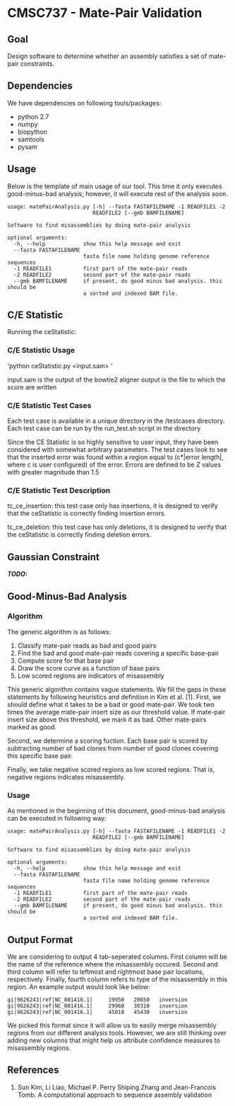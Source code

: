 # CMSC737 - Mate-Pair Validation #

## Goal ##
Design software to determine whether an assembly satisfies a set of mate-pair constraints.

## Dependencies ##
We have dependencies on following tools/packages:

* python 2.7
* numpy
* biopython
* samtools
* pysam

## Usage ##
Below is the template of main usage of our tool. This time it only executes good-minus-bad analysis; however, it will execute rest of the analysis soon.
```
usage: matePairAnalysis.py [-h] --fasta FASTAFILENAME -1 READFILE1 -2
                           READFILE2 [--gmb BAMFILENAME]

Software to find misassemblies by doing mate-pair analysis

optional arguments:
  -h, --help            show this help message and exit
  --fasta FASTAFILENAME
                        fasta file name holding genome reference sequences
  -1 READFILE1          first part of the mate-pair reads
  -2 READFILE2          second part of the mate-pair reads
  --gmb BAMFILENAME     if present, do good minus bad analysis. this should be
                        a sorted and indexed BAM file.
```

## C/E Statistic ##
Running the ceStatistic:

### C/E Statistic Usage ###
'python ceStatistic.py <input.sam> <output>'

input.sam is the output of the bowtie2 aligner
output is the file to which the score are written

### C/E Statistic Test Cases ###
Each test case is available in a unique directory in the /testcases directory.
Each test case can be run by the run_test.sh script in the directory

Since the CE Statistic is so highly sensitive to user input, they have been considered with somewhat arbitrary parameters. 
The test cases look to see that the inserted error was found within a region equal to (c*|error length|, where c is user configured) of the error. 
Errors are defined to be Z values with greater magnitude than 1.5 

### C/E Statistic Test Description ###

tc_ce_insertion: this test case only has insertions, it is designed to verify that the ceStatistic is correctly finding insertion errors. 

tc_ce_deletion: this test case has only deletions, it is designed to verify that the ceStatistic is correctly finding deletion errors. 





## Gaussian Constraint ##
**_TODO:_**

## Good-Minus-Bad Analysis ##
### Algorithm ###
The generic algorithm is as follows:

1. Classify mate-pair reads as bad and good pairs
2. Find the bad and good mate-pair reads covering a specific base-pair
3. Compute score for that base pair
4. Draw the score curve as a function of base pairs
5. Low scored regions are indicators of misassembly

This generic algorithm contains vague statements. We fill the gaps in these statements by following heuristics and definition in Kim et al. [1]. First, we should define what it takes to be a bad or good mate-pair. We took two times the average mate-pair insert size as our threshold value. If mate-pair insert size above this threshold, we mark it as bad. Other mate-pairs marked as good.

Second, we determine a scoring fuction. Each base pair is scored by subtracting number of bad clones from number of good clones covering this specific base pair.

Finally, we take negative scored regions as low scored regions. That is, negative regions indicates misassembly.

### Usage ###
As mentioned in the beginning of this document, good-minus-bad analysis can be executed in following way:
```
usage: matePairAnalysis.py [-h] --fasta FASTAFILENAME -1 READFILE1 -2
                           READFILE2 [--gmb BAMFILENAME]

Software to find misassemblies by doing mate-pair analysis

optional arguments:
  -h, --help            show this help message and exit
  --fasta FASTAFILENAME
                        fasta file name holding genome reference sequences
  -1 READFILE1          first part of the mate-pair reads
  -2 READFILE2          second part of the mate-pair reads
  --gmb BAMFILENAME     if present, do good minus bad analysis. this should be
                        a sorted and indexed BAM file.
```

## Output Format ##
We are considering to output 4 tab-seperated columns. First column will be the name of the reference where the misassembly occured. Second and third column will refer to leftmost and rightmost base pair locations, respectively. Finally, fourth column refers to type of the misassembly in this region. An example output would look like below:
```
gi|9626243|ref|NC_001416.1|     19950   20650   inversion
gi|9626243|ref|NC_001416.1|     29960   30310   inversion
gi|9626243|ref|NC_001416.1|     45010   45430   inversion
```

We picked this format since it will allow us to easily merge misassembly regions from our different analysis tools. However, we are still thinking over adding new columns that might help us attribute confidence measures to misassembly regions.

## References ##
1. Sun Kim, Li Liao, Michael P. Perry Shiping Zhang and Jean-Francois Tomb. A computational approach to sequence assembly validation
